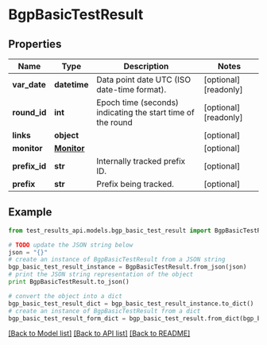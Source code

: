 # BgpBasicTestResult


## Properties
Name | Type | Description | Notes
------------ | ------------- | ------------- | -------------
**var_date** | **datetime** | Data point date UTC (ISO date-time format). | [optional] [readonly] 
**round_id** | **int** | Epoch time (seconds) indicating the start time of the round | [optional] [readonly] 
**links** | **object** |  | [optional] 
**monitor** | [**Monitor**](Monitor.md) |  | [optional] 
**prefix_id** | **str** | Internally tracked prefix ID. | [optional] 
**prefix** | **str** | Prefix being tracked. | [optional] 

## Example

```python
from test_results_api.models.bgp_basic_test_result import BgpBasicTestResult

# TODO update the JSON string below
json = "{}"
# create an instance of BgpBasicTestResult from a JSON string
bgp_basic_test_result_instance = BgpBasicTestResult.from_json(json)
# print the JSON string representation of the object
print BgpBasicTestResult.to_json()

# convert the object into a dict
bgp_basic_test_result_dict = bgp_basic_test_result_instance.to_dict()
# create an instance of BgpBasicTestResult from a dict
bgp_basic_test_result_form_dict = bgp_basic_test_result.from_dict(bgp_basic_test_result_dict)
```
[[Back to Model list]](../README.md#documentation-for-models) [[Back to API list]](../README.md#documentation-for-api-endpoints) [[Back to README]](../README.md)



